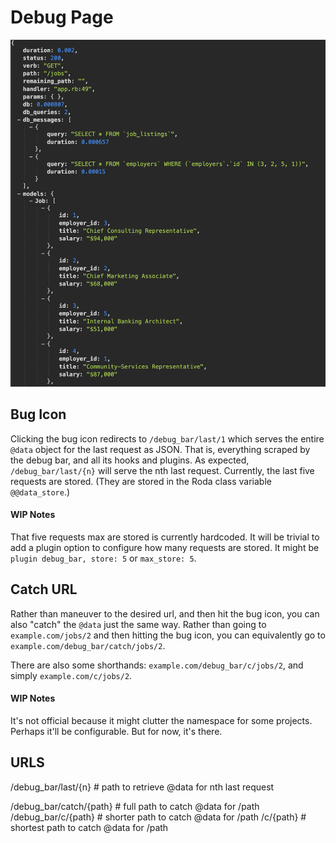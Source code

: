 # Debug Page

![Debug Page](debug_page.png)

## Bug Icon
Clicking the bug icon redirects to `/debug_bar/last/1` which serves the entire `@data` object for the last request as JSON. That is, everything scraped by the debug bar, and all its hooks and plugins. As expected, `/debug_bar/last/{n}` will serve the nth last request. Currently, the last five requests are stored. (They are stored in the Roda class variable `@@data_store`.)

#### WIP Notes
That five requests max are stored is currently hardcoded. It will be trivial to add a plugin option to configure how many requests are stored. It might be `plugin debug_bar, store: 5` or `max_store: 5`.

## Catch URL
Rather than maneuver to the desired url, and then hit the bug icon, you can also "catch" the `@data` just the same way. Rather than going to `example.com/jobs/2` and then hitting the bug icon, you can equivalently go to `example.com/debug_bar/catch/jobs/2`.

There are also some shorthands: `example.com/debug_bar/c/jobs/2`, and simply `example.com/c/jobs/2`.

#### WIP Notes
It's not official because it might clutter the namespace for some projects. Perhaps it'll be configurable. But for now, it's there.

## URLS

  /debug_bar/last/{n}         # path to retrieve @data for nth last request

  /debug_bar/catch/{path}     # full path to catch @data for /path
  /debug_bar/c/{path}         # shorter path to catch @data for /path
  /c/{path}                   # shortest path to catch @data for /path
